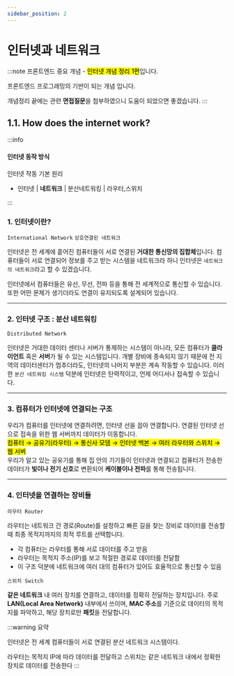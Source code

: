 ```yaml
---
sidebar_position: 2
---
```


# 인터넷과 네트워크

:::note
프론트엔드 중요 개념 - <mark>인터넷 개념 정리 1편</mark>입니다.

프론트엔드 프로그래밍의 기반이 되는 개념 입니다.

개념정리 끝에는 관련 **면접질문**을 첨부하였으니 도움이 되었으면 좋겠습니다.
:::
## 1.1. How does the internet work?

:::info
#### 인터넷 동작 방식

인터넷 작동 기본 원리

- 인터넷 | **네트워크** | 분산네트워킹 | 라우터,스위치

:::

### 1. 인터넷이란?

`International Network` `상호연결된 네트워크`

인터넷은 전 세계에 흩어진 컴퓨터들이 서로 연결된 **거대한 통신망의 집합체**입니다. 컴퓨터들이 서로 연결되어 정보를 주고 받는 시스템을 네트워크라 하니 인터넷은 `네트워크의 네트워크`라고 할 수 있겠습니다.

인터넷에서 컴퓨터들은 유선, 무선, 전파 등을 통해 전 세계적으로 통신할 수 있습니다. 또한 어떤 문제가 생기더라도 연결이 유지되도록 설계되어 있습니다.

---

### 2. 인터넷 구조 : 분산 네트워킹

`Distributed Network`

인터넷은 거대한 데이터 센터나 서버가 통제하는 시스템이 아니라, 모든 컴퓨터가 **클라이언트** 혹은 **서버**가 될 수 있는 시스템입니다. 개별 장비에 종속되지 않기 때문에 전 지역의 데이터센터가 멈추더라도, 인터넷의 나머지 부분은 계속 작동할 수 있습니다. 이러한 `분산 네트워킹 시스템` 덕분에 인터넷은 탄력적이고, 언제 어디서나 접속할 수 있습니다.

---

### 3. 컴퓨터가 인터넷에 연결되는 구조

우리가 컴퓨터를 인터넷에 연결하려면, 인터넷 선을 꼽아 연결합니다.
연결된 인터넷 선으로 접속을 위한 웹 서버까지 데이터가 이동합니다.  
<mark>컴퓨터 → 공유기(라우터) → 통신사 모뎀 → 인터넷 백본 → 여러 라우터와 스위치 → 웹 서버</mark>  
우리가 알고 있는 공유기를 통해 집 안의 기기들이 인터넷과 연결되고 컴퓨터가 전송한 데이터가 **빛이나 전기 신호**로 변환되어 **케이블이나 전파**를 통해 전송됩니다.

---

### 4. 인터넷을 연결하는 장비들

`라우터 Router`

라우터는 네트워크 간 경로(Route)를 설정하고 빠른 길을 찾는 장비로 데이터를 전송할때 최종 목적지까지의 최적 루트를 선택합니다.  

- 각 컴퓨터는 라우터를 통해 서로 데이터를 주고 받음
- 라우터는 목적지 주소(IP)를 보고 적절한 경로로 데이터를 전달함
- 이 구조 덕분에 네트워크에 여러 대의 컴퓨터가 있어도 효율적으로 통신할 수 있음

`스위치 Switch`

**같은 네트워크** 내 여러 장치를 연결하고, 데이터를 정확히 전달하는 장치입니다.
주로 **LAN(Local Area Network)** 내부에서 쓰이며, **MAC 주소**를 기준으로 데이터의 목적지를 파악하고, 해당 장치로만 **패킷**을 전달합니다.


:::warning
요약

인터넷은 전 세계 컴퓨터들이 서로 연결된 분산 네트워크 시스템이다.

라우터는 목적지 IP에 따라 데이터를 전달하고 스위치는 같은 네트워크 내에서 정확한 장치로 데이터를 전송한다
:::